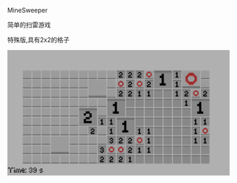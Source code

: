 MineSweeper

简单的扫雷游戏

特殊版,具有2x2的格子

![image-20220503001615858](README.assets/image-20220503001615858.png)
